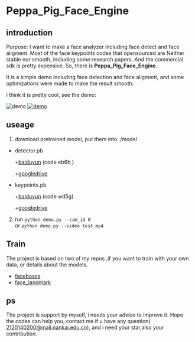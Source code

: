 # Peppa_Pig_Face_Engine


## introduction

Purpose: I want to make a face analyzer including face detect and face aligment. Most of the face keypoints codes that opensourced are Neither stable nor smooth, including some research papers. And the commercial sdk is pretty expensive. So, there is **Peppa_Pig_Face_Engine**.  



It is a simple demo including face detection and face aligment, and some optimizations were made to make the result smooth.


I think it is pretty cool, see the demo:

![demo](https://github.com/610265158/simpleface-engine/blob/master/figure/sample.gif)
[![demo](https://github.com/610265158/simpleface-engine/blob/master/figure/sample.gif)](https://pan.baidu.com/play/video#/video?path=%2Fdemos%2FoutputVideo.avi&t=-1)


## useage

1. download pretrained model, put them into ./model
+ detector.pb

   +[baiduyun](https://pan.baidu.com/s/1DzbFYjcjcbXO4C494IB2TA) (code eb6b )
   
   +[googledrive](https://drive.google.com/drive/folders/1mV7I9UR_DjF91Wd2P6TqMQhMIOpcBWRJ?usp=sharing) 
+ keypoints.pb

    +[baiduyun](https://pan.baidu.com/s/1jPW9cq9V9sJDrcrtcqpmLQ)  (code wd5g)
    
    +[googledrive](https://drive.google.com/drive/folders/1YHtaLkalAqURbkIYYJBLf6HJZzd6vzOG?usp=sharing)
2. run `python demo.py --cam_id 0`    
   or  `python demo.py --video test.mp4`


##  Train
The project is based on two of my repos ,if you want to train with your own data, or details about the models.

 + [faceboxes](https://github.com/610265158/faceboxes-tensorflow.git)
 + [face_landmark](https://github.com/610265158/face_landmark.git)


## ps
The project is support by myself, i needs your advice to improve it.
Hope the codes can help you, contact me if u have any question( 2120140200@mail.nankai.edu.cn), and i need your star,also your contribution.

